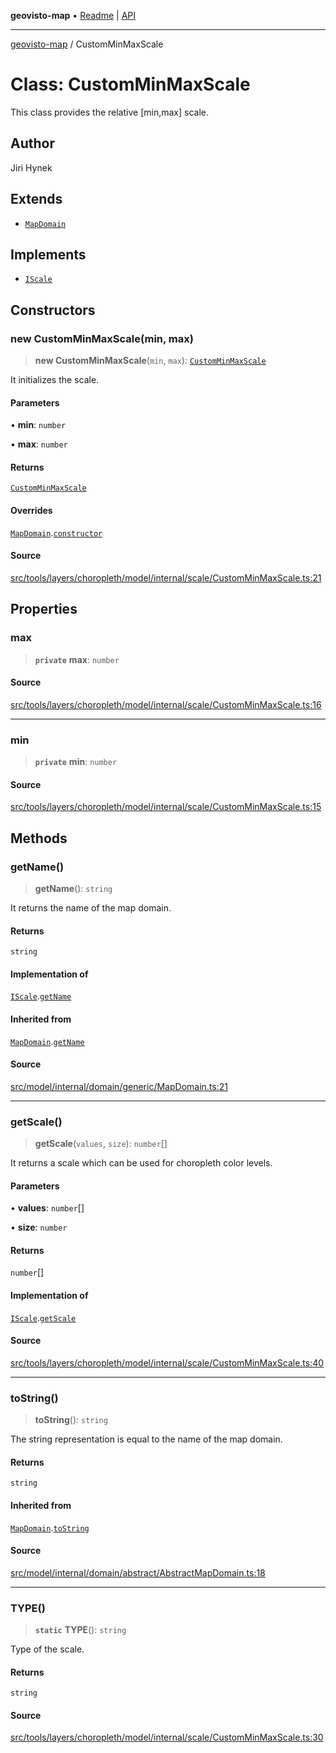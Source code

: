 **geovisto-map** • [Readme](../README.md) \| [API](../globals.md)

***

[geovisto-map](../README.md) / CustomMinMaxScale

# Class: CustomMinMaxScale

This class provides the relative [min,max] scale.

## Author

Jiri Hynek

## Extends

- [`MapDomain`](MapDomain.md)

## Implements

- [`IScale`](../interfaces/IScale.md)

## Constructors

### new CustomMinMaxScale(min, max)

> **new CustomMinMaxScale**(`min`, `max`): [`CustomMinMaxScale`](CustomMinMaxScale.md)

It initializes the scale.

#### Parameters

• **min**: `number`

• **max**: `number`

#### Returns

[`CustomMinMaxScale`](CustomMinMaxScale.md)

#### Overrides

[`MapDomain`](MapDomain.md).[`constructor`](MapDomain.md#constructors)

#### Source

[src/tools/layers/choropleth/model/internal/scale/CustomMinMaxScale.ts:21](https://github.com/geovisto/geovisto-map/blob/e22d774889dbc28cc1ec62933ecf6bab6690f172/src/tools/layers/choropleth/model/internal/scale/CustomMinMaxScale.ts#L21)

## Properties

### max

> **`private`** **max**: `number`

#### Source

[src/tools/layers/choropleth/model/internal/scale/CustomMinMaxScale.ts:16](https://github.com/geovisto/geovisto-map/blob/e22d774889dbc28cc1ec62933ecf6bab6690f172/src/tools/layers/choropleth/model/internal/scale/CustomMinMaxScale.ts#L16)

***

### min

> **`private`** **min**: `number`

#### Source

[src/tools/layers/choropleth/model/internal/scale/CustomMinMaxScale.ts:15](https://github.com/geovisto/geovisto-map/blob/e22d774889dbc28cc1ec62933ecf6bab6690f172/src/tools/layers/choropleth/model/internal/scale/CustomMinMaxScale.ts#L15)

## Methods

### getName()

> **getName**(): `string`

It returns the name of the map domain.

#### Returns

`string`

#### Implementation of

[`IScale`](../interfaces/IScale.md).[`getName`](../interfaces/IScale.md#getname)

#### Inherited from

[`MapDomain`](MapDomain.md).[`getName`](MapDomain.md#getname)

#### Source

[src/model/internal/domain/generic/MapDomain.ts:21](https://github.com/geovisto/geovisto-map/blob/e22d774889dbc28cc1ec62933ecf6bab6690f172/src/model/internal/domain/generic/MapDomain.ts#L21)

***

### getScale()

> **getScale**(`values`, `size`): `number`[]

It returns a scale which can be used for choropleth color levels.

#### Parameters

• **values**: `number`[]

• **size**: `number`

#### Returns

`number`[]

#### Implementation of

[`IScale`](../interfaces/IScale.md).[`getScale`](../interfaces/IScale.md#getscale)

#### Source

[src/tools/layers/choropleth/model/internal/scale/CustomMinMaxScale.ts:40](https://github.com/geovisto/geovisto-map/blob/e22d774889dbc28cc1ec62933ecf6bab6690f172/src/tools/layers/choropleth/model/internal/scale/CustomMinMaxScale.ts#L40)

***

### toString()

> **toString**(): `string`

The string representation is equal to the name of the map domain.

#### Returns

`string`

#### Inherited from

[`MapDomain`](MapDomain.md).[`toString`](MapDomain.md#tostring)

#### Source

[src/model/internal/domain/abstract/AbstractMapDomain.ts:18](https://github.com/geovisto/geovisto-map/blob/e22d774889dbc28cc1ec62933ecf6bab6690f172/src/model/internal/domain/abstract/AbstractMapDomain.ts#L18)

***

### TYPE()

> **`static`** **TYPE**(): `string`

Type of the scale.

#### Returns

`string`

#### Source

[src/tools/layers/choropleth/model/internal/scale/CustomMinMaxScale.ts:30](https://github.com/geovisto/geovisto-map/blob/e22d774889dbc28cc1ec62933ecf6bab6690f172/src/tools/layers/choropleth/model/internal/scale/CustomMinMaxScale.ts#L30)
